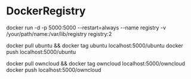 # DockerRegistry
docker run -d -p 5000:5000 --restart=always --name registry -v /your/path/name:/var/lib/registry registry:2

docker pull ubuntu && docker tag ubuntu localhost:5000/ubuntu
docker push localhost:5000/ubuntu

docker pull owncloud && docker tag owncloud localhost:5000/owncloud
docker push localhost:5000/owncloud

